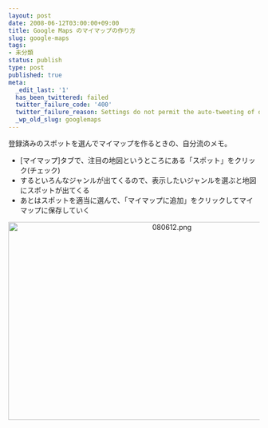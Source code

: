 ```yaml
---
layout: post
date: 2008-06-12T03:00:00+09:00
title: Google Maps のマイマップの作り方
slug: google-maps
tags:
- 未分類
status: publish
type: post
published: true
meta:
  _edit_last: '1'
  has_been_twittered: failed
  twitter_failure_code: '400'
  twitter_failure_reason: Settings do not permit the auto-tweeting of old posts
  _wp_old_slug: googlemaps
---
```

登録済みのスポットを選んでマイマップを作るときの、自分流のメモ。
-  [マイマップ]タブで、注目の地図というところにある「スポット」をクリック(チェック)
- するといろんなジャンルが出てくるので、表示したいジャンルを選ぶと地図にスポットが出てくる
- あとはスポットを適当に選んで、「マイマップに追加」をクリックしてマイマップに保存していく
<img src="/images/uploads/assets_c/2008/06/080612-thumb-640x397.png" alt="080612.png" width="640" height="397" class="mt-image-center" style="text-align: center; display: block; margin: 0 auto 20px;" />
